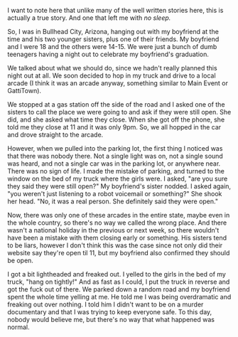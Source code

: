 I want to note here that unlike many of the well written stories here, this is actually a true story. And one that left me with *no sleep.*

So, I was in Bullhead City, Arizona, hanging out with my boyfriend at the time and his two younger sisters, plus one of their friends. My boyfriend and I were 18 and the others were 14-15. We were just a bunch of dumb teenagers having a night out to celebrate my boyfriend's graduation.

We talked about what we should do, since we hadn't really planned this night out at all. We soon decided to hop in my truck and drive to a local arcade (I think it was an arcade anyway, something similar to Main Event or GattiTown).

We stopped at a gas station off the side of the road and I asked one of the sisters to call the place we were going to and ask if they were still open. She did, and she asked what time they close. When she got off the phone, she told me they close at 11 and it was only 9pm. So, we all hopped in the car and drove straight to the arcade.

However, when we pulled into the parking lot, the first thing I noticed was that there was nobody there. Not a single light was on, not a single sound was heard, and not a single car was in the parking lot, or anywhere near. There was no sign of life. I made the mistake of parking, and turned to the window on the bed of my truck where the girls were. I asked, "are you sure they said they were still open?" My boyfriend's sister nodded. I asked again, "you weren't just listening to a robot voicemail or something?" She shook her head. "No, it was a real person. She definitely said they were open."

Now, there was only one of these arcades in the entire state, maybe even in the whole country, so there's no way we called the wrong place. And there wasn't a national holiday in the previous or next week, so there wouldn't have been a mistake with them closing early or something. His sisters tend to be liars, however I don't think this was the case since not only did their website say they're open til 11, but my boyfriend also confirmed they should be open.

I got a bit lightheaded and freaked out. I yelled to the girls in the bed of my truck, "hang on tightly!" And as fast as I could, I put the truck in reverse and got the fuck out of there. We parked down a random road and my boyfriend spent the whole time yelling at me. He told me I was being overdramatic and freaking out over nothing. I told him I didn't want to be on a murder documentary and that I was trying to keep everyone safe. To this day, nobody would believe me, but there's no way that what happened was normal.
